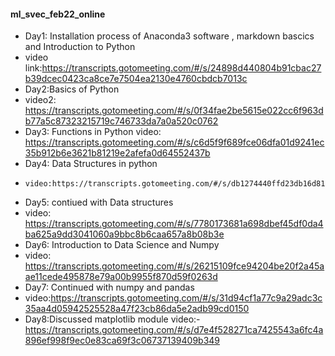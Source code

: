 
#### ml_svec_feb22_online
- Day1: Installation process of Anaconda3 software , markdown bascics and Introduction to Python
-   video link:https://transcripts.gotomeeting.com/#/s/24898d440804b91cbac27b39dcec0423ca8ce7e7504ea2130e4760cbdcb7013c
-  Day2:Basics of Python
  -  video2: https://transcripts.gotomeeting.com/#/s/0f34fae2be5615e022cc6f963db77a5c87323215719c746733da7a0a520c0762
-  Day3: Functions in Python
    video: https://transcripts.gotomeeting.com/#/s/c6d5f9f689fce06dfa01d9241ec35b912b6e3621b81219e2afefa0d64552437b   
- Day4: Data Structures in python
-     video:https://transcripts.gotomeeting.com/#/s/db1274440ffd23db16d81b7e53205792854d54bae2253bdfde141c90e18976a3
- Day5: contiued with Data structures
-   video: https://transcripts.gotomeeting.com/#/s/7780173681a698dbef45df0da4ba625a9dd3041060a9bbc8b6caa657a8b08b3e
- Day6: Introduction to Data Science and Numpy
-   video: https://transcripts.gotomeeting.com/#/s/26215109fce94204be20f2a45aae11cede495878e79a00b9955f870d59f0263d
- Day7: Continued with numpy and pandas
-   video:https://transcripts.gotomeeting.com/#/s/31d94cf1a77c9a29adc3c35aa4d05942525528a47f23cb86da5e2adb99cd0150
- Day8:Discussed matplotlib module
  video:- https://transcripts.gotomeeting.com/#/s/d7e4f528271ca7425543a6fc4a896ef998f9ec0e83ca69f3c06737139409b349
